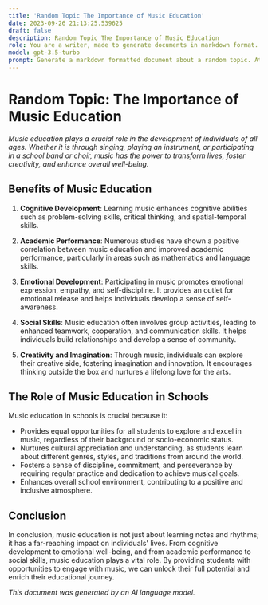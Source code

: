 ```yaml
---
title: 'Random Topic The Importance of Music Education'
date: 2023-09-26 21:13:25.539625
draft: false
description: Random Topic The Importance of Music Education
role: You are a writer, made to generate documents in markdown format. It is very important that all of the documents you generate are in valid markdown format.
model: gpt-3.5-turbo
prompt: Generate a markdown formatted document about a random topic. At the bottom, include a disclaimer explaining that the document was generated by you. The first line of the document should be the title. Make sure that the entire document is in proper markdown format, using a mix of various tags to make the document visually appealing.
---
```


# Random Topic: The Importance of Music Education

*Music education plays a crucial role in the development of individuals of all ages. Whether it is through singing, playing an instrument, or participating in a school band or choir, music has the power to transform lives, foster creativity, and enhance overall well-being.*

## Benefits of Music Education

1. **Cognitive Development**: Learning music enhances cognitive abilities such as problem-solving skills, critical thinking, and spatial-temporal skills.

2. **Academic Performance**: Numerous studies have shown a positive correlation between music education and improved academic performance, particularly in areas such as mathematics and language skills.

3. **Emotional Development**: Participating in music promotes emotional expression, empathy, and self-discipline. It provides an outlet for emotional release and helps individuals develop a sense of self-awareness.

4. **Social Skills**: Music education often involves group activities, leading to enhanced teamwork, cooperation, and communication skills. It helps individuals build relationships and develop a sense of community.

5. **Creativity and Imagination**: Through music, individuals can explore their creative side, fostering imagination and innovation. It encourages thinking outside the box and nurtures a lifelong love for the arts.

## The Role of Music Education in Schools

Music education in schools is crucial because it:

- Provides equal opportunities for all students to explore and excel in music, regardless of their background or socio-economic status.
- Nurtures cultural appreciation and understanding, as students learn about different genres, styles, and traditions from around the world.
- Fosters a sense of discipline, commitment, and perseverance by requiring regular practice and dedication to achieve musical goals.
- Enhances overall school environment, contributing to a positive and inclusive atmosphere.

## Conclusion

In conclusion, music education is not just about learning notes and rhythms; it has a far-reaching impact on individuals' lives. From cognitive development to emotional well-being, and from academic performance to social skills, music education plays a vital role. By providing students with opportunities to engage with music, we can unlock their full potential and enrich their educational journey.

*This document was generated by an AI language model.*